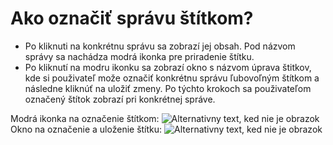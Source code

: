 # Ako označiť správu štítkom?
-	Po kliknuti na konkrétnu správu sa zobrazí jej obsah. Pod názvom správy sa nachádza modrá ikonka pre priradenie štítku. 
-	Po kliknutí na modru ikonku sa zobrazí okno s názvom úprava štitkov, kde si použivateľ može označiť konkrétnu správu ľubovoľným štítkom a následne kliknúť na uložiť zmeny.
Po týchto krokoch sa použivateľom označený štítok zobrazí pri konkrétnej správe.

Modrá ikonka na označenie štítkom:
![Alternativny text, ked nie je obrazok](../obrázok48.png "Nazov obrazku")
Okno na označenie a uloženie štítku:
![Alternativny text, ked nie je obrazok](../obrázok49.png "Nazov obrazku")